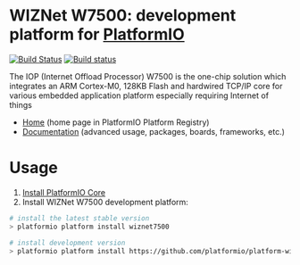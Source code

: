 # WIZNet W7500: development platform for [PlatformIO](http://platformio.org)
[![Build Status](https://travis-ci.org/platformio/platform-wiznet7500.svg?branch=develop)](https://travis-ci.org/platformio/platform-wiznet7500)
[![Build status](https://ci.appveyor.com/api/projects/status/mnouny09l75fc06u/branch/develop?svg=true)](https://ci.appveyor.com/project/ivankravets/platform-wiznet7500/branch/develop)

The IOP (Internet Offload Processor) W7500 is the one-chip solution which integrates an ARM Cortex-M0, 128KB Flash and hardwired TCP/IP core for various embedded application platform especially requiring Internet of things

* [Home](http://platformio.org/platforms/wiznet7500) (home page in PlatformIO Platform Registry)
* [Documentation](http://docs.platformio.org/page/platforms/wiznet7500.html) (advanced usage, packages, boards, frameworks, etc.)

# Usage

1. [Install PlatformIO Core](http://docs.platformio.org/page/core.html)
2. Install WIZNet W7500 development platform:
```bash
# install the latest stable version
> platformio platform install wiznet7500

# install development version
> platformio platform install https://github.com/platformio/platform-wiznet7500.git
```
